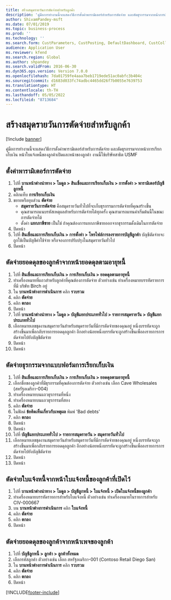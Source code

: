 ```yaml
---
title: สร้างสมุดรายวันการตัดจ่ายสำหรับลูกค้า
description: 'คู่มือการทำงานนี้จะแสดงวิธีการตั้งค่าพารามิเตอร์สำหรับการตัดจ่าย และตัดธุรกรรมจากหน้าการเรียกเก็บเงิน หน้าใบแจ้งหนี้ของลูกค้าเปิดและหน้าของลูกค้า '
author: ShivamPandey-msft
ms.date: 07/01/2019
ms.topic: business-process
ms.prod: ''
ms.technology: ''
ms.search.form: CustParameters, CustPosting, DefaultDashboard, CustCollectionsPoolsListPage, CustWriteOff, LedgerJournalTable, LedgerJournalTransDaily, CustCollections, CustOpenInvoicesListPage, CustTable
audience: Application User
ms.reviewer: kfend
ms.search.region: Global
ms.author: shpandey
ms.search.validFrom: 2016-06-30
ms.dyn365.ops.version: Version 7.0.0
ms.openlocfilehash: 7da01759fe4aaa7beb1719ede51ac0abfc3b404c
ms.sourcegitcommit: d1683d033fc74adbc4465dd26f7b0055e7639753
ms.translationtype: HT
ms.contentlocale: th-TH
ms.lasthandoff: 05/05/2022
ms.locfileid: "8713684"
---
```

# <a name="create-a-write-off-journal-for-a-customer"></a>สร้างสมุดรายวันการตัดจ่ายสำหรับลูกค้า

[!include [banner](../../includes/banner.md)]

คู่มือการทำงานนี้จะแสดงวิธีการตั้งค่าพารามิเตอร์สำหรับการตัดจ่าย และตัดธุรกรรมจากหน้าการเรียกเก็บเงิน หน้าใบแจ้งหนี้ของลูกค้าเปิดและหน้าของลูกค้า  งานนี้ใช้บริษัทสาธิต USMF 


## <a name="set-up-the-write-off-parameters"></a>ตั้งค่าพารามิเตอร์การตัดจ่าย
1. ไปที่ **บานหน้าต่างนำทาง > โมดูล > สินเชื่อและการเรียกเก็บเงิน > การตั้งค่า > พารามิเตอร์บัญชีลูกหนี้**
2. คลิกแท็บ **การเรียกเก็บเงิน**
3. ขยายหรือยุบส่วน **ตัดจ่าย**
    - **สมุดรายวันการตัดจ่าย** คือสมุดรายวันทั่วไปที่จะเก็บธุรกรรมการตัดจ่ายที่คุณสร้างขึ้น  
    - คุณสามารถแนบรหัสเหตุผลสำหรับการตัดจ่ายได้ทุกครั้ง  คุณสามารถแทนค่าเริ่มต้นนี้ในขณะการตัดจ่ายได้  
    - ตั้งค่า **แยกภาษีขาย** เป็นใช่ ถ้าคุณต้องการแยกภาษีขายออกจากธุรกรรมดั้งเดิมในการตัดจ่าย  
4. ปิดหน้า
5. ไปที่ **สินเชื่อและการเรียกเก็บเงิน > การตั้งค่า > โพรไฟล์การลงรายการบัญชีลูกค้า** บัญชีตัดจ่ายจะถูกใช้เป็นบัญชีค่าใช้จ่าย หรือจองการปรับปรุงในสมุดรายวันทั่วไป
6. ปิดหน้า

## <a name="write-off-a-customer-balance-from-the-aged-balances-page"></a>ตัดจ่ายยอดดุลของลูกค้าจากหน้ายอดดุลตามอายุหนี้
1. ไปที่ **สินเชื่อและการเรียกเก็บเงิน > การเรียกเก็บเงิน > ยอดดุลตามอายุหนี้**
2. ทำเครื่องหมายที่แถวสำหรับลูกค้าที่คุณต้องการตัดจ่าย  ตัวอย่างเช่น ทำเครื่องหมายบรรทัดรายการที่มี บริษัท Birch อยู่
3. ใน **บานหน้าต่างการดำเนินการ** คลิก **รวบรวม**
4. คลิก **ตัดจ่าย**
5. คลิก **ตกลง**
6. ปิดหน้า
7. ไปที่ **บานหน้าต่างนำทาง > โมดูล > บัญชีแยกประเภททั่วไป > รายการสมุดรายวัน > บัญชีแยกประเภททั่วไป**
8. เลือกหมายเลขชุดงานสมุดรายวันสำหรับสมุดรายวันที่มีการตัดจ่ายของคุณอยู่ หนึ่งบรรทัดจะถูกสร้างขึ้นมาเพื่อกลับรายการยอดดุลลูกค้า  อีกอย่างน้อยหนึ่งบรรทัดจะถูกสร้างขึ้นเพื่อลงรายการการตัดจ่ายไปยังบัญชีตัดจ่าย  
9. ปิดหน้า
10. ปิดหน้า

## <a name="write-off-transactions-from-the-collections-form"></a>ตัดจ่ายธุรกรรมจากแบบฟอร์มการเรียกเก็บเงิน
1. ไปที่ **สินเชื่อและการเรียกเก็บเงิน > การเรียกเก็บเงิน > ยอดดุลตามอายุหนี้**
2. เลือกชื่อของลูกค้าที่มีธุรกรรมที่คุณต้องการตัดจ่าย  ตัวอย่างเช่น เลือก Cave Wholesales (สหรัฐอเมริกา-004)
3. ทำเครื่องหมายบนแถวธุรกรรมที่หนึ่ง
4. ทำเครื่องหมายบนแถวธุรกรรมที่สอง
5. คลิก **ตัดจ่าย**
6. ในฟิลด์ **ข้อคิดเห็นเกี่ยวกับเหตุผล** พิมพ์ 'Bad debts'
7. คลิก **ตกลง**
8. ปิดหน้า
9. ปิดหน้า
10. ไปที่ **บัญชีแยกประเภททั่วไป > รายการสมุดรายวัน > สมุดรายวันทั่วไป**
11. เลือกหมายเลขชุดงานสมุดรายวันสำหรับสมุดรายวันที่มีการตัดจ่ายของคุณอยู่ หนึ่งบรรทัดจะถูกสร้างขึ้นมาเพื่อกลับรายการยอดดุลลูกค้า  อีกอย่างน้อยหนึ่งบรรทัดจะถูกสร้างขึ้นเพื่อลงรายการการตัดจ่ายไปยังบัญชีตัดจ่าย  
12. ปิดหน้า
13. ปิดหน้า

## <a name="write-off-an-invoice-from-the-open-customers-invoices-page"></a>ตัดจ่ายใบแจ้งหนี้จากหน้าใบแจ้งหนี้ของลูกค้าที่เปิดไว้
1. ไปที่ **บานหน้าต่างนำทาง > โมดูล > บัญชีลูกหนี้ > ใบแจ้งหนี้ > เปิดใบแจ้งหนี้ของลูกค้า**
2. ทำเครื่องหมายบรรทัดรายการสำหรับใบแจ้งหนี้  ตัวอย่างเช่น ทำเครื่องหมายในรายการสำหรับ CIV-000667
3. บน **บานหน้าต่างการดำเนินการ** คลิก **ใบแจ้งหนี้**
4. คลิก **ตัดจ่าย**
5. คลิก **ตกลง**
6. ปิดหน้า

## <a name="write-off-a-customer-balance-from-the-customer-page"></a>ตัดจ่ายยอดดุลของลูกค้าจากหน้าเพจของลูกค้า
1. ไปที่ **บัญชีลูกหนี้ > ลูกค้า > ลูกค้าทั้งหมด**
2. เลือกรหัสลูกค้า  ตัวอย่างเช่น เลือก สหรัฐอเมริกา-001 (Contoso Retail Diego San)
3. ใน **บานหน้าต่างการดำเนินการ** คลิก **รวบรวม**
4. คลิก **ตัดจ่าย**
5. คลิก **ตกลง**
6. ปิดหน้า



[!INCLUDE[footer-include](../../../includes/footer-banner.md)]
